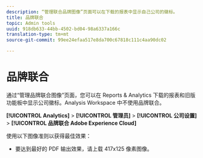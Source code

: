 ```yaml
---
description: “管理联合品牌图像”页面可以在下载的报表中显示自己公司的徽标。
title: 品牌联合
topic: Admin tools
uuid: 918db633-44bb-4502-bd04-98a6337a166c
translation-type: tm+mt
source-git-commit: 99ee24efaa517e8da700c67818c111c4aa90dc02

---
```



# 品牌联合

通过“管理品牌联合图像”页面，您可以在 Reports &amp; Analytics 下载的报表和旧版功能板中显示公司徽标。Analysis Workspace 中不使用品牌联合。

**[!UICONTROL Analytics]** > **[!UICONTROL 管理员]** > **[!UICONTROL 公司设置]** > **[!UICONTROL 品牌联合 Adobe Experience Cloud]**

使用以下图像准则以获得最佳效果：

* 要达到最好的 PDF 输出效果，请上载 417x125 像素图像。
